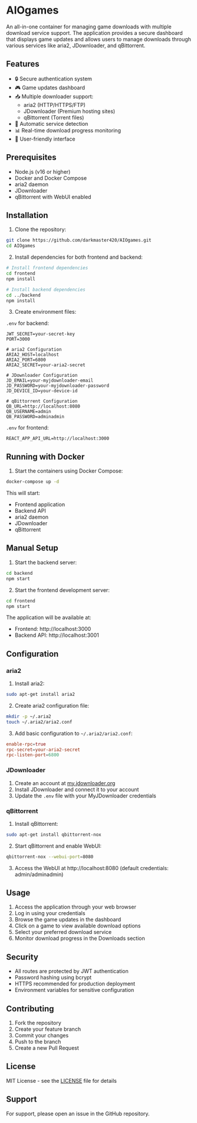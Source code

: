 # AIOgames

An all-in-one container for managing game downloads with multiple download service support. The application provides a secure dashboard that displays game updates and allows users to manage downloads through various services like aria2, JDownloader, and qBittorrent.

## Features

- 🔒 Secure authentication system
- 🎮 Game updates dashboard
- 📥 Multiple downloader support:
  - aria2 (HTTP/HTTPS/FTP)
  - JDownloader (Premium hosting sites)
  - qBittorrent (Torrent files)
- 🔄 Automatic service detection
- 📊 Real-time download progress monitoring
- 🎯 User-friendly interface

## Prerequisites

- Node.js (v16 or higher)
- Docker and Docker Compose
- aria2 daemon
- JDownloader
- qBittorrent with WebUI enabled

## Installation

1. Clone the repository:
```bash
git clone https://github.com/darkmaster420/AIOgames.git
cd AIOgames
```

2. Install dependencies for both frontend and backend:
```bash
# Install frontend dependencies
cd frontend
npm install

# Install backend dependencies
cd ../backend
npm install
```

3. Create environment files:

`.env` for backend:
```env
JWT_SECRET=your-secret-key
PORT=3000

# aria2 Configuration
ARIA2_HOST=localhost
ARIA2_PORT=6800
ARIA2_SECRET=your-aria2-secret

# JDownloader Configuration
JD_EMAIL=your-myjdownloader-email
JD_PASSWORD=your-myjdownloader-password
JD_DEVICE_ID=your-device-id

# qBittorrent Configuration
QB_URL=http://localhost:8080
QB_USERNAME=admin
QB_PASSWORD=adminadmin
```

`.env` for frontend:
```env
REACT_APP_API_URL=http://localhost:3000
```

## Running with Docker

1. Start the containers using Docker Compose:
```bash
docker-compose up -d
```

This will start:
- Frontend application
- Backend API
- aria2 daemon
- JDownloader
- qBittorrent

## Manual Setup

1. Start the backend server:
```bash
cd backend
npm start
```

2. Start the frontend development server:
```bash
cd frontend
npm start
```

The application will be available at:
- Frontend: http://localhost:3000
- Backend API: http://localhost:3001

## Configuration

### aria2

1. Install aria2:
```bash
sudo apt-get install aria2
```

2. Create aria2 configuration file:
```bash
mkdir -p ~/.aria2
touch ~/.aria2/aria2.conf
```

3. Add basic configuration to `~/.aria2/aria2.conf`:
```conf
enable-rpc=true
rpc-secret=your-aria2-secret
rpc-listen-port=6800
```

### JDownloader

1. Create an account at [my.jdownloader.org](https://my.jdownloader.org/)
2. Install JDownloader and connect it to your account
3. Update the `.env` file with your MyJDownloader credentials

### qBittorrent

1. Install qBittorrent:
```bash
sudo apt-get install qbittorrent-nox
```

2. Start qBittorrent and enable WebUI:
```bash
qbittorrent-nox --webui-port=8080
```

3. Access the WebUI at http://localhost:8080 (default credentials: admin/adminadmin)

## Usage

1. Access the application through your web browser
2. Log in using your credentials
3. Browse the game updates in the dashboard
4. Click on a game to view available download options
5. Select your preferred download service
6. Monitor download progress in the Downloads section

## Security

- All routes are protected by JWT authentication
- Password hashing using bcrypt
- HTTPS recommended for production deployment
- Environment variables for sensitive configuration

## Contributing

1. Fork the repository
2. Create your feature branch
3. Commit your changes
4. Push to the branch
5. Create a new Pull Request

## License

MIT License - see the [LICENSE](LICENSE) file for details

## Support

For support, please open an issue in the GitHub repository.